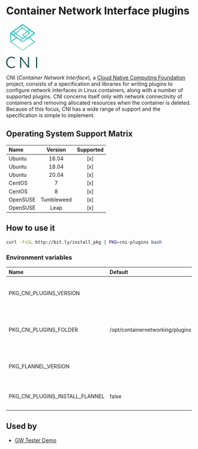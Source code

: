# Container Network Interface plugins

![Logo](../../docs/img/cni-plugins.png)

CNI (_Container Network Interface_), a [Cloud Native Computing Foundation](https://cncf.io)
project, consists of a specification and libraries for writing plugins
to configure network interfaces in Linux containers, along with a
number of supported plugins. CNI concerns itself only with network
connectivity of containers and removing allocated resources when the
container is deleted. Because of this focus, CNI has a wide range of
support and the specification is simple to implement.

## Operating System Support Matrix

| Name       | Version    | Supported |
|:-----------|:----------:|:---------:|
| Ubuntu     | 16.04      | [x]       |
| Ubuntu     | 18.04      | [x]       |
| Ubuntu     | 20.04      | [x]       |
| CentOS     | 7          | [x]       |
| CentOS     | 8          | [x]       |
| OpenSUSE   | Tumbleweed | [x]       |
| OpenSUSE   | Leap       | [x]       |

## How to use it

```bash
curl -fsSL http://bit.ly/install_pkg | PKG=cni-plugins bash
```
### Environment variables

| Name                            | Default                          | Description                                                |
|:--------------------------------|:---------------------------------|:-----------------------------------------------------------|
| PKG_CNI_PLUGINS_VERSION         |                                  | Specifies the CNI plugins version to be installed          |
| PKG_CNI_PLUGINS_FOLDER          | /opt/containernetworking/plugins | Defines the destination folder for the CNI plugin binaries |
| PKG_FLANNEL_VERSION             |                                  | Specifies the Flannel CNI version to be installed          |
| PKG_CNI_PLUGINS_INSTALL_FLANNEL | false                            | Installs Flannel CNI into the CNI folder                   |

## Used by

- [GW Tester Demo](https://github.com/electrocucaracha/gw-tester/)
